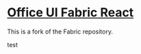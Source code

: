 # [Office UI Fabric React](http://dev.office.com/fabric)

This is a fork of the Fabric repository.

test
